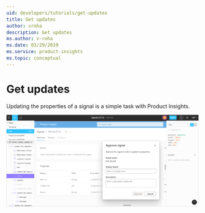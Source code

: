 ```yaml
---
uid: developers/tutorials/get-updates
title: Get updates
author: vroha
description: Get updates
ms.author: v-roha
ms.date: 03/29/2019
ms.service: product-insights
ms.topic: conceptual
---
```


# Get updates

Updating the properties of a signal is a simple task with Product Insights.

![Getting an update](updates.png)
